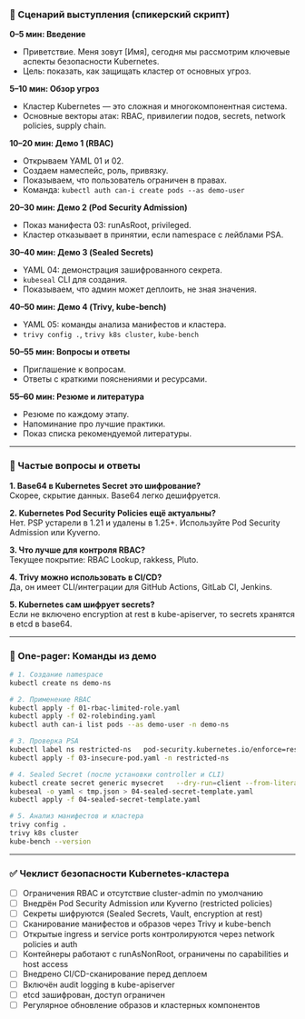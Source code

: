 
### 🎤 Сценарий выступления (спикерский скрипт)

**0–5 мин: Введение**

- Приветствие. Меня зовут [Имя], сегодня мы рассмотрим ключевые аспекты безопасности Kubernetes.
- Цель: показать, как защищать кластер от основных угроз.

**5–10 мин: Обзор угроз**

- Кластер Kubernetes — это сложная и многокомпонентная система.
- Основные векторы атак: RBAC, привилегии подов, secrets, network policies, supply chain.

**10–20 мин: Демо 1 (RBAC)**

- Открываем YAML 01 и 02.
- Создаем намеспейс, роль, привязку.
- Показываем, что пользователь ограничен в правах.
- Команда: `kubectl auth can-i create pods --as demo-user`

**20–30 мин: Демо 2 (Pod Security Admission)**

- Показ манифеста 03: runAsRoot, privileged.
- Кластер отказывает в принятии, если namespace с лейблами PSA.

**30–40 мин: Демо 3 (Sealed Secrets)**

- YAML 04: демонстрация зашифрованного секрета.
- `kubeseal` CLI для создания.
- Показываем, что админ может деплоить, не зная значения.

**40–50 мин: Демо 4 (Trivy, kube-bench)**

- YAML 05: команды анализа манифестов и кластера.
- `trivy config .`, `trivy k8s cluster`, `kube-bench`

**50–55 мин: Вопросы и ответы**

- Приглашение к вопросам.
- Ответы с краткими пояснениями и ресурсами.

**55–60 мин: Резюме и литература**

- Резюме по каждому этапу.
- Напоминание про лучшие практики.
- Показ списка рекомендуемой литературы.

---

### 💬 Частые вопросы и ответы

**1. Base64 в Kubernetes Secret это шифрование?**  
Скорее, скрытие данных. Base64 легко дешифруется.

**2. Kubernetes Pod Security Policies ещё актуальны?**  
Нет. PSP устарели в 1.21 и удалены в 1.25+. Используйте Pod Security Admission или Kyverno.

**3. Что лучше для контроля RBAC?**  
Текущее покрытие: RBAC Lookup, rakkess, Pluto.

**4. Trivy можно использовать в CI/CD?**  
Да, он имеет CLI/интеграции для GitHub Actions, GitLab CI, Jenkins.

**5. Kubernetes сам шифрует secrets?**  
Если не включено encryption at rest в kube-apiserver, то secrets хранятся в etcd в base64.

---

### 📃 One-pager: Команды из демо

```bash
# 1. Создание namespace
kubectl create ns demo-ns

# 2. Применение RBAC
kubectl apply -f 01-rbac-limited-role.yaml
kubectl apply -f 02-rolebinding.yaml
kubectl auth can-i list pods --as demo-user -n demo-ns

# 3. Проверка PSA
kubectl label ns restricted-ns   pod-security.kubernetes.io/enforce=restricted   pod-security.kubernetes.io/enforce-version=latest
kubectl apply -f 03-insecure-pod.yaml -n restricted-ns

# 4. Sealed Secret (после установки controller и CLI)
kubectl create secret generic mysecret   --dry-run=client --from-literal=password=supersecret -o json > tmp.json
kubeseal -o yaml < tmp.json > 04-sealed-secret-template.yaml
kubectl apply -f 04-sealed-secret-template.yaml

# 5. Анализ манифестов и кластера
trivy config .
trivy k8s cluster
kube-bench --version
```

---

### ✅ Чеклист безопасности Kubernetes-кластера

- [ ] Ограничения RBAC и отсутствие cluster-admin по умолчанию
- [ ] Внедрён Pod Security Admission или Kyverno (restricted policies)
- [ ] Секреты шифруются (Sealed Secrets, Vault, encryption at rest)
- [ ] Сканирование манифестов и образов через Trivy и kube-bench
- [ ] Открытые ingress и service ports контролируются через network policies и auth
- [ ] Контейнеры работают с runAsNonRoot, ограничены по capabilities и host access
- [ ] Внедрено CI/CD-сканирование перед деплоем
- [ ] Включён audit logging в kube-apiserver
- [ ] etcd зашифрован, доступ ограничен
- [ ] Регулярное обновление образов и кластерных компонентов
